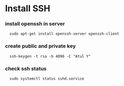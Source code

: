 # Install SSH

### install openssh in server

      sudo apt-get install openssh-server openssh-client
      
###  create public and private key 

      ssh-keygen -t rsa -b 4096 -C "Atul Y"

### check ssh status

      sudo systemctl status sshd.service


